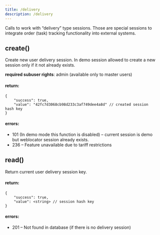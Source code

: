 ```yaml
---
title: /delivery
description: /delivery
---
```


Calls to work with “delivery” type sessions. Those are special sessions to integrate order (task) tracking functionality into external systems.

## create()

Create new user delivery session.
In demo session allowed to create a new session only if it not already exists.

**required subuser rights**: admin (available only to master users)

#### return:

    {
        "success": true,
        "value": "42fc7d3068cb98d233c3af749dee4a8d" // created session hash key
    }


#### errors:

*   101 (In demo mode this function is disabled) – current session is demo but weblocator session already exists.
*   236 – Feature unavailable due to tariff restrictions

## read()

Return current user delivery session key.

#### return:

    {
        "success": true,
        "value": <string> // session hash key
    }


#### errors:

*   201 – Not found in database (if there is no delivery session)
